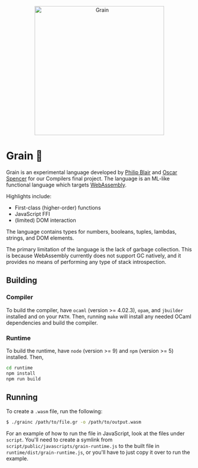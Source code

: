 <div align="center">
    <img src="https://github.com/grain-lang/grain/raw/master/grain-header.jpg" alt="Grain" height="350" />
</div>

# Grain 🌾

Grain is an experimental language developed by [Philip Blair][philip] and
[Oscar Spencer][oscar] for our Compilers final project. The language is an ML-like
functional language which targets [WebAssembly][wasm].

Highlights include:
- First-class (higher-order) functions
- JavaScript FFI
- (limited) DOM interaction

The language contains types for numbers, booleans, tuples, lambdas, strings, and DOM elements.

The primary limitation of the language is the lack of garbage collection. This
is because WebAssembly currently does not support GC natively, and it provides
no means of performing any type of stack introspection.

## Building

### Compiler

To build the compiler, have `ocaml` (version >= 4.02.3), `opam`, and `jbuilder` installed
and on your `PATH`.
Then, running `make` will install any needed OCaml dependencies and build the
compiler.

### Runtime

To build the runtime, have `node` (version >= 9) and `npm` (version >= 5) installed. Then,

```sh
cd runtime
npm install
npm run build
```

## Running

To create a `.wasm` file, run the following:

```sh
$ ./grainc /path/to/file.gr -o /path/to/output.wasm
```

For an example of how to run the file in JavaScript, look at the
files under `script`.
You'll need to create a symlink from `script/public/javascripts/grain-runtime.js` to the built file in `runtime/dist/grain-runtime.js`, or you'll have to just copy it over to run the example.

[philip]: https://github.com/belph
[oscar]: http://github.com/ospencer
[wasm]: http://webassembly.org/
